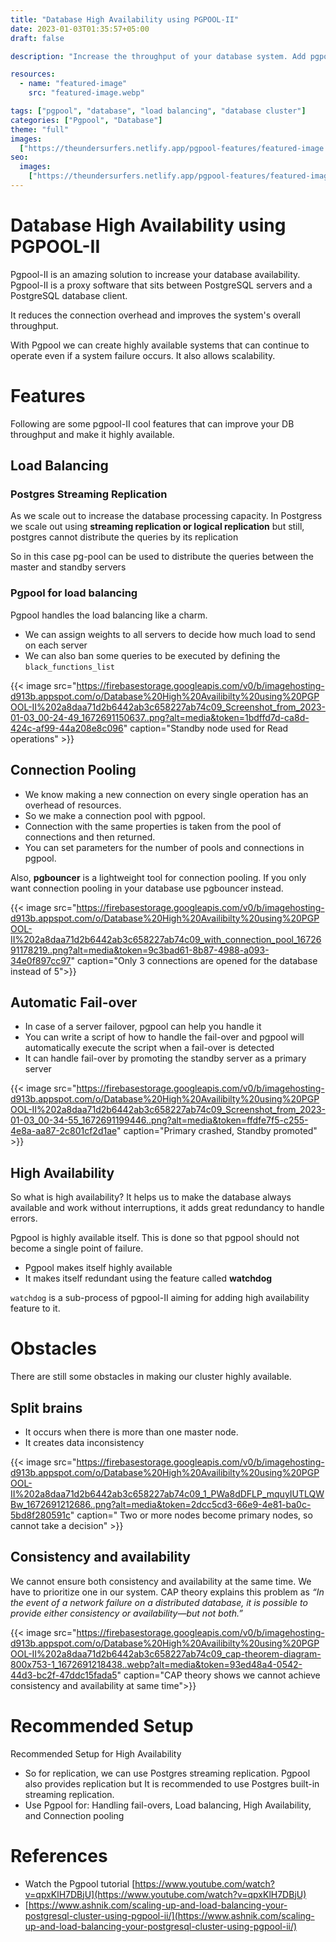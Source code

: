 ```yaml
---
title: "Database High Availability using PGPOOL-II"
date: 2023-01-03T01:35:57+05:00
draft: false

description: "Increase the throughput of your database system. Add pgpool to database cluster to add connection pooling, Automatic Failover, Load balancing and to make your system highly available"

resources:
  - name: "featured-image"
    src: "featured-image.webp"

tags: ["pgpool", "database", "load balancing", "database cluster"]
categories: ["Pgpool", "Database"]
theme: "full"
images:
  ["https://theundersurfers.netlify.app/pgpool-features/featured-image.webp"]
seo:
  images:
    ["https://theundersurfers.netlify.app/pgpool-features/featured-image.webp"]
---
```


<!--more-->

# Database High Availability using PGPOOL-II

Pgpool-II is an amazing solution to increase your database availability. Pgpool-II is a proxy software that sits between PostgreSQL servers and a PostgreSQL database client.

It reduces the connection overhead and improves the system's overall throughput.

With Pgpool we can create highly available systems that can continue to operate even if a system failure occurs. It also allows scalability.

# Features

Following are some pgpool-II cool features that can improve your DB throughput and make it highly available.

## Load Balancing

### Postgres Streaming Replication

As we scale out to increase the database processing capacity. In Postgress we scale out using **streaming replication or logical replication** but still, postgres cannot distribute the queries by its replication

So in this case pg-pool can be used to distribute the queries between the master and standby servers

### Pgpool for load balancing

Pgpool handles the load balancing like a charm.

- We can assign weights to all servers to decide how much load to send on each server
- We can also ban some queries to be executed by defining the `black_functions_list`

{{< image src="https://firebasestorage.googleapis.com/v0/b/imagehosting-d913b.appspot.com/o/Database%20High%20Availibilty%20using%20PGPOOL-II%202a8daa71d2b6442ab3c658227ab74c09_Screenshot_from_2023-01-03_00-24-49_1672691150637..png?alt=media&token=1bdffd7d-ca8d-424c-af99-44a208e8c096" caption="Standby node used for Read operations" >}}

## Connection Pooling

- We know making a new connection on every single operation has an overhead of resources.
- So we make a connection pool with pgpool.
- Connection with the same properties is taken from the pool of connections and then returned.
- You can set parameters for the number of pools and connections in pgpool.

Also, **pgbouncer** is a lightweight tool for connection pooling. If you only want connection pooling in your database use pgbouncer instead.

{{< image src="https://firebasestorage.googleapis.com/v0/b/imagehosting-d913b.appspot.com/o/Database%20High%20Availibilty%20using%20PGPOOL-II%202a8daa71d2b6442ab3c658227ab74c09_with_connection_pool_1672691178219..png?alt=media&token=9c3bad61-8b87-4988-a093-34e0f897cc97" caption="Only 3 connections are opened for the database instead of 5">}}

## Automatic Fail-over

- In case of a server failover, pgpool can help you handle it
- You can write a script of how to handle the fail-over and pgpool will automatically execute the script when a fail-over is detected
- It can handle fail-over by promoting the standby server as a primary server

{{< image src="https://firebasestorage.googleapis.com/v0/b/imagehosting-d913b.appspot.com/o/Database%20High%20Availibilty%20using%20PGPOOL-II%202a8daa71d2b6442ab3c658227ab74c09_Screenshot_from_2023-01-03_00-34-55_1672691199446..png?alt=media&token=ffdfe7f5-c255-4e8a-aa87-2c801cf2d1ae" caption="Primary crashed, Standby promoted" >}}

## High Availability

So what is high availability? It helps us to make the database always available and work without interruptions, it adds great redundancy to handle errors.

Pgpool is highly available itself. This is done so that pgpool should not become a single point of failure.

- Pgpool makes itself highly available
- It makes itself redundant using the feature called **watchdog**

`watchdog` is a sub-process of pgpool-II aiming for adding high availability feature to it.

# Obstacles

There are still some obstacles in making our cluster highly available.

## Split brains

- It occurs when there is more than one master node.
- It creates data inconsistency

{{< image src="https://firebasestorage.googleapis.com/v0/b/imagehosting-d913b.appspot.com/o/Database%20High%20Availibilty%20using%20PGPOOL-II%202a8daa71d2b6442ab3c658227ab74c09_1_PWa8dDFLP_mquyIUTLQWBw_1672691212686..png?alt=media&token=2dcc5cd3-66e9-4e81-ba0c-5bd8f280591c" caption=" Two or more nodes become primary nodes, so cannot take a decision" >}}

## Consistency and availability

We cannot ensure both consistency and availability at the same time. We have to prioritize one in our system. CAP theory explains this problem as _“In the event of a network failure on a distributed database, it is possible to provide either consistency or availability—but not both.”_

{{< image src="https://firebasestorage.googleapis.com/v0/b/imagehosting-d913b.appspot.com/o/Database%20High%20Availibilty%20using%20PGPOOL-II%202a8daa71d2b6442ab3c658227ab74c09_cap-theorem-diagram-800x753-1_1672691218438..webp?alt=media&token=93ed48a4-0542-44d3-bc2f-47ddc15fada5" caption="CAP theory shows we cannot achieve consistency and availability at same time">}}

# Recommended Setup

Recommended Setup for High Availability

- So for replication, we can use Postgres streaming replication. Pgpool also provides replication but It is recommended to use Postgres built-in streaming replication.
- Use Pgpool for: Handling fail-overs, Load balancing, High Availability, and Connection pooling

# References

- Watch the Pgpool tutorial [https://www.youtube.com/watch?v=qpxKlH7DBjU](https://www.youtube.com/watch?v=qpxKlH7DBjU)
- [https://www.ashnik.com/scaling-up-and-load-balancing-your-postgresql-cluster-using-pgpool-ii/](https://www.ashnik.com/scaling-up-and-load-balancing-your-postgresql-cluster-using-pgpool-ii/)
